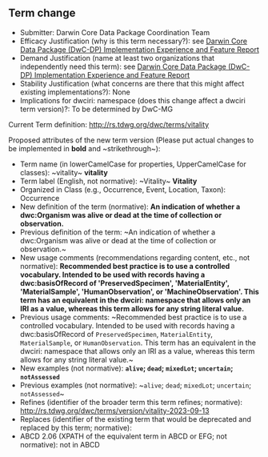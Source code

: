 ## Term change

* Submitter: Darwin Core Data Package Coordination Team
* Efficacy Justification (why is this term necessary?): see [Darwin Core Data Package (DwC-DP) Implementation Experience and Feature Report](https://gbif.github.io/dwc-dp/docs/dwc_dp_implementation_feature_reports.pdf)
* Demand Justification (name at least two organizations that independently need this term): see [Darwin Core Data Package (DwC-DP) Implementation Experience and Feature Report](https://gbif.github.io/dwc-dp/docs/dwc_dp_implementation_feature_reports.pdf)
* Stability Justification (what concerns are there that this might affect existing implementations?): None
* Implications for dwciri: namespace (does this change affect a dwciri term version)?: To be determined by DwC-MG

Current Term definition: http://rs.tdwg.org/dwc/terms/vitality

Proposed attributes of the new term version (Please put actual changes to be implemented in **bold** and ~strikethrough~):

* Term name (in lowerCamelCase for properties, UpperCamelCase for classes): ~vitality~ **vitality**
* Term label (English, not normative): ~Vitality~ **Vitality**
* Organized in Class (e.g., Occurrence, Event, Location, Taxon): Occurrence
* New definition of the term (normative): **An indication of whether a dwc:Organism was alive or dead at the time of collection or observation.**
* Previous definition of the term: ~An indication of whether a dwc:Organism was alive or dead at the time of collection or observation.~
* New usage comments (recommendations regarding content, etc., not normative): **Recommended best practice is to use a controlled vocabulary. Intended to be used with records having a dwc:basisOfRecord of 'PreservedSpecimen', 'MaterialEntity', 'MaterialSample', 'HumanObservation', or 'MachineObservation'. This term has an equivalent in the dwciri: namespace that allows only an IRI as a value, whereas this term allows for any string literal value.** 
* Previous usage comments: ~Recommended best practice is to use a controlled vocabulary. Intended to be used with records having a dwc:basisOfRecord of `PreservedSpecimen`, `MaterialEntity`, `MaterialSample`, or `HumanObservation`. This term has an equivalent in the dwciri: namespace that allows only an IRI as a value, whereas this term allows for any string literal value.~
* New examples (not normative): **`alive`; `dead`; `mixedLot`; `uncertain`; `notAssessed`**
* Previous examples (not normative): ~`alive`; `dead`; `mixedLot`; `uncertain`; `notAssessed`~
* Refines (identifier of the broader term this term refines; normative): http://rs.tdwg.org/dwc/terms/version/vitality-2023-09-13
* Replaces (identifier of the existing term that would be deprecated and replaced by this term; normative): 
* ABCD 2.06 (XPATH of the equivalent term in ABCD or EFG; not normative): not in ABCD
